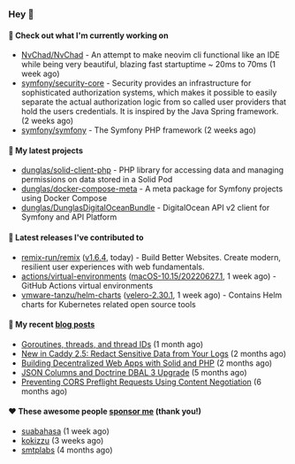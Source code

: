### Hey 👋

#### 👷 Check out what I'm currently working on

- [NvChad/NvChad](https://github.com/NvChad/NvChad) - An attempt to make neovim cli functional like an IDE while being very beautiful, blazing fast startuptime ~ 20ms to 70ms (1 week ago)
- [symfony/security-core](https://github.com/symfony/security-core) - Security provides an infrastructure for sophisticated authorization systems, which makes it possible to easily separate the actual authorization logic from so called user providers that hold the users credentials. It is inspired by the Java Spring framework. (2 weeks ago)
- [symfony/symfony](https://github.com/symfony/symfony) - The Symfony PHP framework (2 weeks ago)

#### 🌱 My latest projects

- [dunglas/solid-client-php](https://github.com/dunglas/solid-client-php) - PHP library for accessing data and managing permissions on data stored in a Solid Pod
- [dunglas/docker-compose-meta](https://github.com/dunglas/docker-compose-meta) - A meta package for Symfony projects using Docker Compose
- [dunglas/DunglasDigitalOceanBundle](https://github.com/dunglas/DunglasDigitalOceanBundle) - DigitalOcean API v2 client for Symfony and API Platform

#### 🔭 Latest releases I've contributed to

- [remix-run/remix](https://github.com/remix-run/remix) ([v1.6.4](https://github.com/remix-run/remix/releases/tag/v1.6.4), today) - Build Better Websites. Create modern, resilient user experiences with web fundamentals.
- [actions/virtual-environments](https://github.com/actions/virtual-environments) ([macOS-10.15/20220627.1](https://github.com/actions/virtual-environments/releases/tag/macOS-10.15%2F20220627.1), 1 week ago) - GitHub Actions virtual environments
- [vmware-tanzu/helm-charts](https://github.com/vmware-tanzu/helm-charts) ([velero-2.30.1](https://github.com/vmware-tanzu/helm-charts/releases/tag/velero-2.30.1), 1 week ago) - Contains Helm charts for Kubernetes related open source tools

#### 📜 My recent [blog posts](https://dunglas.fr)

- [Goroutines, threads, and thread IDs](https://dunglas.fr/2022/05/goroutines-threads-and-thread-ids/) (1 month ago)
- [New in Caddy 2.5: Redact Sensitive Data from Your Logs](https://dunglas.fr/2022/04/caddy-logging-security-improvements/) (2 months ago)
- [Building Decentralized Web Apps with Solid and PHP](https://dunglas.fr/2022/04/building-decentralized-web-apps-with-solid-and-php/) (2 months ago)
- [JSON Columns and Doctrine DBAL 3 Upgrade](https://dunglas.fr/2022/01/json-columns-and-doctrine-dbal-3-upgrade/) (5 months ago)
- [Preventing CORS Preflight Requests Using Content Negotiation](https://dunglas.fr/2022/01/preventing-cors-preflight-requests-using-content-negotiation/) (6 months ago)

#### ❤️ These awesome people [sponsor me](https://github.com/sponsors/dunglas) (thank you!)

- [suabahasa](https://github.com/suabahasa) (1 week ago)
- [kokizzu](https://github.com/kokizzu) (3 weeks ago)
- [smtplabs](https://github.com/smtplabs) (4 months ago)
